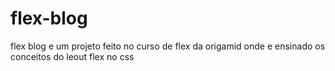 # flex-blog
flex blog e um projeto feito no curso de flex da origamid onde e ensinado os conceitos do leout flex no css
